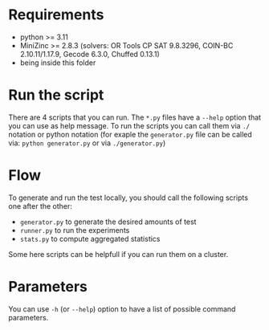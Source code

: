 # Requirements
- python >= 3.11
- MiniZinc >= 2.8.3 (solvers: OR Tools CP SAT 9.8.3296, COIN-BC 2.10.11/1.17.9,
  Gecode 6.3.0, Chuffed 0.13.1)
- being inside this folder

# Run the script
There are 4 scripts that you can run. The `*.py` files have a `--help` option
that you can use as help message.
To run the scripts you can call them via `./` notation or python notation (for
exaple the `generator.py` file can be called via: `python generator.py` or via
`./generator.py`)

# Flow
To generate and run the test locally, you should call the following scripts one
after the other:
- `generator.py` to generate the desired amounts of test
- `runner.py` to run the experiments
- `stats.py` to compute aggregated statistics

Some here scripts can be helpfull if you can run them on a cluster.

# Parameters
You can use `-h` (or `--help`) option to have a list of possible command
parameters.
